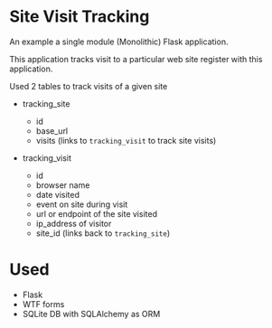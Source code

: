 Site Visit Tracking
==============

An example a single module (Monolithic) Flask application.  

This application tracks visit to a particular web site register with this application.

Used 2 tables to track visits of a given site

* tracking_site
  * id
  * base_url
  * visits (links to `tracking_visit` to track site visits)

* tracking_visit
  * id
  * browser name
  * date visited
  * event on site during visit
  * url or endpoint of the site visited
  * ip_address of visitor
  * site_id (links back to `tracking_site`)

Used
==============

* Flask
* WTF forms
* SQLite DB with SQLAlchemy as ORM
